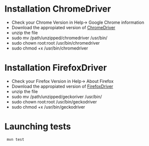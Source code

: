 # Installation ChromeDriver
* Check your Chrome Version in Help-> Google Chrome information
* Download the appropiated version of [ChromeDriver](https://chromedriver.chromium.org/downloads)
* unzip the file
* sudo mv /path/unzipped/chromedriver /usr/bin/
* sudo chown root:root /usr/bin/chromedriver
* sudo chmod +x /usr/bin/chromedriver
# Installation FirefoxDriver
* Check your Firefox Version in Help-> About Firefox
* Download the appropiated version of [FirefoxDriver](https://github.com/mozilla/geckodriver/releases)
* unzip the file
* sudo mv /path/unzipped/geckoriver /usr/bin/
* sudo chown root:root /usr/bin/geckodriver
* sudo chmod +x /usr/bin/geckodriver

# Launching tests
<code> mvn test</code>


